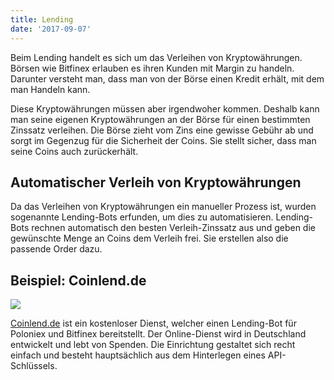 ```yaml
---
title: Lending
date: '2017-09-07'
---
```


Beim Lending handelt es sich um das Verleihen von Kryptowährungen. Börsen wie Bitfinex erlauben es ihren Kunden mit Margin zu handeln. Darunter versteht man, dass man von der Börse einen Kredit erhält, mit dem man Handeln kann.

Diese Kryptowährungen müssen aber irgendwoher kommen. Deshalb kann man seine eigenen Kryptowährungen an der Börse für einen bestimmten Zinssatz verleihen. Die Börse zieht vom Zins eine gewisse Gebühr ab und sorgt im Gegenzug für die Sicherheit der Coins. Sie stellt sicher, dass man seine Coins auch zurückerhält.

## Automatischer Verleih von Kryptowährungen

Da das Verleihen von Kryptowährungen ein manueller Prozess ist, wurden sogenannte Lending-Bots erfunden, um dies zu automatisieren. Lending-Bots rechnen automatisch den besten Verleih-Zinssatz aus und geben die gewünschte Menge an Coins dem Verleih frei. Sie erstellen also die passende Order dazu.

## Beispiel: Coinlend.de
<img src="{{ baseurl }}/img/coinlend.png" class="img-thumbnail" />

[Coinlend.de](https://coinlend.de) ist ein kostenloser Dienst, welcher einen Lending-Bot für Poloniex und Bitfinex bereitstellt. Der Online-Dienst wird in Deutschland entwickelt und lebt von Spenden. Die Einrichtung gestaltet sich recht einfach und besteht hauptsächlich aus dem Hinterlegen eines API-Schlüssels.